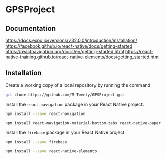 # GPSProject

## Documentation
https://docs.expo.io/versions/v32.0.0/introduction/installation/
https://facebook.github.io/react-native/docs/getting-started
https://reactnavigation.org/docs/en/getting-started.html
https://react-native-training.github.io/react-native-elements/docs/getting_started.html

## Installation
Create a working copy of a local repository by running the command
```sh
git clone https://github.com/MrTweety/GPSProject.git
```


Install the `react-navigation` package in your React Native project.
```sh
npm install --save react-navigation

npm install react-navigation-material-bottom-tabs react-native-paper
```
Install the `firebase` package in your React Native project.
```sh
npm install --save firebase

npm install --save react-native-elements
```
